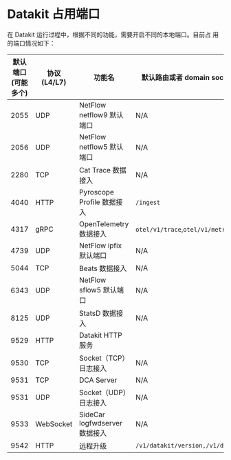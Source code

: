 # Datakit 占用端口

在 Datakit 运行过程中，根据不同的功能，需要开启不同的本地端口。目前占
用的端口情况如下：

| 默认端口(可能多个) | 协议(L4/L7) | 功能名                        | 默认路由或者 domain socket(可能多个)      |
| ---                | ---         | ---                          | ---                                      |
| 2055               | UDP         | NetFlow netflow9 默认端口     | N/A                                       |
| 2056               | UDP         | NetFlow netflow5 默认端口     | N/A                                       |
| 2280               | TCP         | Cat Trace 数据接入            | N/A                                       |
| 4040               | HTTP        | Pyroscope Profile 数据接入    | `/ingest`                                 |
| 4317               | gRPC        | OpenTelemetry 数据接入        | `otel/v1/trace`,`otel/v1/metric`          |
| 4739               | UDP         | NetFlow ipfix 默认端口        | N/A                                       |
| 5044               | TCP         | Beats 数据接入                | N/A                                       |
| 6343               | UDP         | NetFlow sflow5 默认端口       | N/A                                       |
| 8125               | UDP         | StatsD 数据接入               | N/A                                       |
| 9529               | HTTP        | Datakit HTTP 服务            |                                           |
| 9530               | TCP         | Socket（TCP）日志接入          | N/A                                       |
| 9531               | TCP         | DCA Server                   | N/A                                       |
| 9531               | UDP         | Socket（UDP）日志接入          | N/A                                       |
| 9533               | WebSocket   | SideCar logfwdserver 数据接入 | N/A                                       |
| 9542               | HTTP        | 远程升级                      | `/v1/datakit/version,/v1/datakit/upgrade` |
